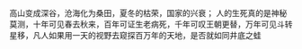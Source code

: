 高山变成深谷，沧海化为桑田，夏冬的枯荣，国家的兴衰；
人的生死真的是神秘莫测，十年可见春去秋来，百年可证生老病死，千年可叹王朝更替，万年可见斗转星移，凡人如果用一天的视野去窥探百万年的天地，是否就如同井底之蛙
